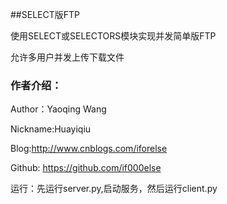##SELECT版FTP

使用SELECT或SELECTORS模块实现并发简单版FTP

允许多用户并发上传下载文件


### 作者介绍：

Author：Yaoqing Wang

Nickname:Huayiqiu

Blog:http://www.cnblogs.com/iforelse

Github: https://github.com/if000else


运行：先运行server.py,启动服务，然后运行client.py
